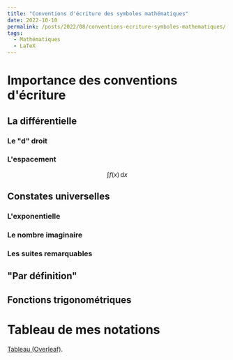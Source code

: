 ```yaml
---
title: "Conventions d'écriture des symboles mathématiques"
date: 2022-10-10
permalink: /posts/2022/08/conventions-ecriture-symboles-mathematiques/
tags:
  - Mathématiques
  - LaTeX
---
```


# Importance des conventions d'écriture

## La différentielle

### Le "d" droit

### L'espacement

$$\int f(x)\, \mathrm{d} x$$

## Constates universelles

### L'exponentielle

### Le nombre imaginaire

### Les suites remarquables

## "Par définition"

## Fonctions trigonométriques

# Tableau de mes notations

[Tableau (Overleaf)](https://www.overleaf.com/read/nwdmfdbwrbkb).